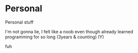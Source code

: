 # Personal
Personal stuff

I'm not gonna lie, I felt like a noob even though already learned programming for so long (3years & counting) (Y)

fuh
